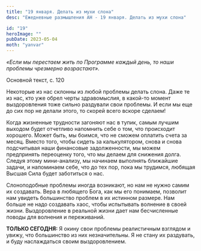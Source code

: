 ```yaml
---
title: "19 января. Делать из мухи слона"
desc: "Ежедневные размышления АН - 19 января. Делать из мухи слона"

id: "19"
heroImage: ""
pubDate: 2023-05-04
moth: "yanvar"
---
```


_«Если мы перестаем жить по Программе каждый день, то наши проблемы чрезмерно
возрастают»._

Основной текст, с. 120

Некоторые из нас склонны из любой проблемы делать слона. Даже те из нас, кто
уже обрел черты здравомыслия, в какой-то момент выздоровления тоже сильно
раздували свои проблемы. И если мы еще до сих пор не делали этого, то скорей
всего вскоре сделаем!

Когда жизненные трудности загоняют нас в тупик, самым лучшим выходом будет
отчетливо напомнить себе о том, что происходит хорошего. Может быть, мы
боимся, что не сможем оплатить счета за месяц. Вместо того, чтобы сидеть за
калькулятором, снова и снова подсчитывая наши финансовые задолженности, мы
можем предпринять переоценку того, что мы делаем для снижения долга. Следуя
этому мини-анализу, мы начинаем выполнять ближайшие задачи, и напоминаем себе,
что до тех пор, пока мы трудимся, любящая Высшая Сила будет заботиться о нас.

Слоноподобные проблемы иногда возникают, но нам не нужно самим их создавать.
Вера в любящего Бога, как мы его понимаем, позволит нам увидеть большинство
проблем в их истинном размере. Нам больше не надо создавать хаос, чтобы
испытывать волнение в своей жизни. Выздоровление в реальной жизни дает нам
бесчисленные поводы для волнения и переживаний.

**ТОЛЬКО СЕГОДНЯ:** Я окину свои проблемы реалистичным взглядом и увижу, что
большинство из них незначительны. Я не стану их раздувать, и буду наслаждаться
своим выздоровлением.
